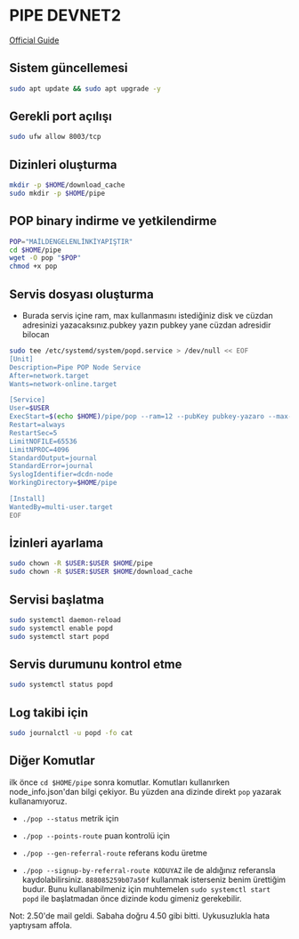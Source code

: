 # PIPE DEVNET2

[Official Guide](https://docs.pipe.network/devnet-2)

## Sistem güncellemesi

```bash
sudo apt update && sudo apt upgrade -y
```

## Gerekli port açılışı

```bash
sudo ufw allow 8003/tcp
```

## Dizinleri oluşturma

```bash
mkdir -p $HOME/download_cache
sudo mkdir -p $HOME/pipe
```

## POP binary indirme ve yetkilendirme

```bash
POP="MAİLDENGELENLİNKİYAPIŞTIR"
cd $HOME/pipe
wget -O pop "$POP"
chmod +x pop
```

## Servis dosyası oluşturma

- Burada servis içine ram, max kullanmasını istediğiniz disk ve cüzdan adresinizi yazacaksınız.pubkey yazın pubkey yane cüzdan adresidir bilocan

```bash
sudo tee /etc/systemd/system/popd.service > /dev/null << EOF
[Unit]
Description=Pipe POP Node Service
After=network.target
Wants=network-online.target

[Service]
User=$USER
ExecStart=$(echo $HOME)/pipe/pop --ram=12 --pubKey pubkey-yazaro --max-disk 175 --cache-dir $(echo $HOME)/download_cache
Restart=always
RestartSec=5
LimitNOFILE=65536
LimitNPROC=4096
StandardOutput=journal
StandardError=journal
SyslogIdentifier=dcdn-node
WorkingDirectory=$HOME/pipe

[Install]
WantedBy=multi-user.target
EOF
```

## İzinleri ayarlama

```bash
sudo chown -R $USER:$USER $HOME/pipe
sudo chown -R $USER:$USER $HOME/download_cache
```

## Servisi başlatma

```bash
sudo systemctl daemon-reload
sudo systemctl enable popd
sudo systemctl start popd
```

## Servis durumunu kontrol etme

```bash
sudo systemctl status popd
```

## Log takibi için

```bash
sudo journalctl -u popd -fo cat
```

## Diğer Komutlar
ilk önce `cd $HOME/pipe` sonra komutlar. Komutları kullanırken node_info.json'dan bilgi çekiyor. Bu yüzden ana dizinde direkt `pop` yazarak kullanamıyoruz.

- `./pop --status` metrik için

- `./pop --points-route` puan kontrolü için

- `./pop --gen-referral-route` referans kodu üretme

- `./pop --signup-by-referral-route KODUYAZ` ile de aldığınız referansla kaydolabilirsiniz. `888085259b07a50f` kullanmak isterseniz benim ürettiğim budur. Bunu kullanabilmeniz için muhtemelen `sudo systemctl start popd` ile başlatmadan önce dizinde kodu gimeniz gerekebilir.

Not: 2.50'de mail geldi. Sabaha doğru 4.50 gibi bitti. Uykusuzlukla hata yaptıysam affola.
